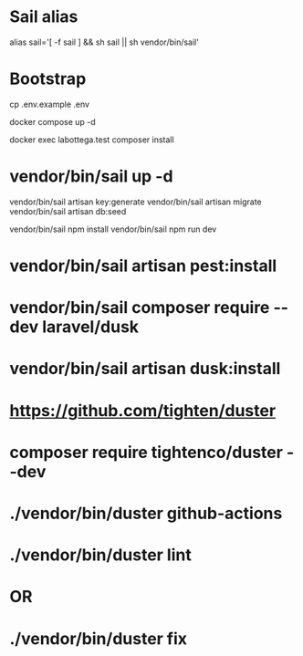 # Sail alias
alias sail='[ -f sail ] && sh sail || sh vendor/bin/sail'


# Bootstrap

cp .env.example .env

docker compose up -d

docker exec labottega.test composer install

# vendor/bin/sail up -d
vendor/bin/sail artisan key:generate
vendor/bin/sail artisan migrate
vendor/bin/sail artisan db:seed

vendor/bin/sail npm install
vendor/bin/sail npm run dev

# vendor/bin/sail artisan pest:install


# vendor/bin/sail composer require --dev laravel/dusk
# vendor/bin/sail artisan dusk:install


# https://github.com/tighten/duster
# composer require tightenco/duster --dev
# ./vendor/bin/duster github-actions

# ./vendor/bin/duster lint
# OR
# ./vendor/bin/duster fix
